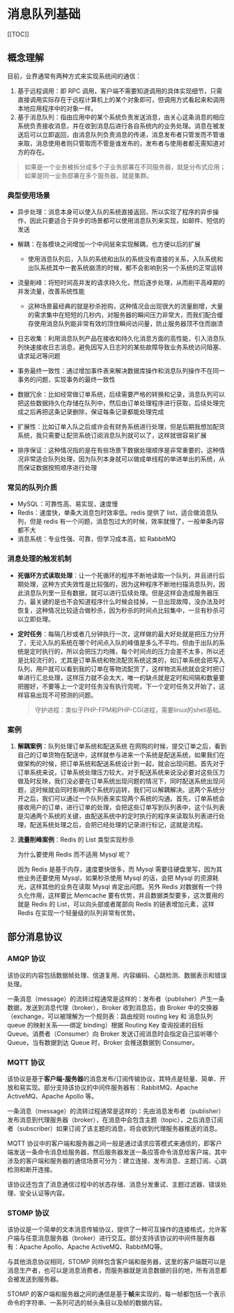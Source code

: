 # 消息队列基础

[[TOC]]

## 概念理解

目前，业界通常有两种方式来实现系统间的通信：

1. 基于远程调用：即 RPC 调用，客户端不需要知道调用的具体实现细节，只需直接调用实际存在于远程计算机上的某个对象即可，但调用方式看起来和调用本地应用程序中的对象一样。
2. 基于消息队列：指由应用中的某个系统负责发送消息，由关心这条消息的相应系统负责接收消息，并在收到消息后进行各自系统内的业务处理。消息在被发送后可以立即返回，由消息队列负责消息的传递，消息发布者只管发而不管谁来取，消息使用者则只管取而不管是谁发布的，发布者与使用者都无需知道对方的存在。

>  如果是一个业务被拆分成多个子业务部署在不同服务器，就是分布式应用；如果是同一业务部署在多个服务器，就是集群。

### 典型使用场景

- 异步处理：消息本身可以使入队的系统直接返回，所以实现了程序的异步操作，因此只要适合于异步的场景都可以使用消息队列来实现，如邮件、短信的发送
- 解耦：在各模块之间增加一个中间层来实现解耦，也方便以后的扩展
  - 使用消息队列后，入队的系统和出队的系统没有直接的关系，入队系统和出队系统其中一套系统崩溃的时候，都不会影响到另一个系统的正常运转

- 流量削峰：将短时间高并发的请求持久化，然后逐步处理，从而削平高峰期的并发流量，改善系统性能
  - 这种场景最经典的就是秒杀抢购，这种情况会出现很大的流量剧增，大量的需求集中在短短的几秒内，对服务器的瞬间压力非常大，而我们配合缓存使用消息队列能非常有效的顶住瞬间访问量，防止服务器顶不住而崩溃

- 日志收集：利用消息队列产品在接收和持久化消息方面的高性能，引入消息队列快速接收日志消息，避免因写入日志时的某些故障导致业务系统访问阻塞、请求延迟等问题
- 事务最终一致性：通过增加事件表来解决数据库操作和消息队列操作不在同一事务的问题，实现事务的最终一致性

- 数据冗余：比如经常做订单系统，后续需要严格的转换和记录，消息队列可以把这些数据持久化存储在队列中，然后由订单处理程序进行获取，后续处理完成之后再把这条记录删除，保证每条记录都能处理完成
- 扩展性：比如订单入队之后或许会有财务系统进行处理，但是后期我想加配货系统，我只需要让配货系统订阅消息队列就可以了，这样就很容易扩展
- 排序保证：这种情况指的是在有些场景下数据处理顺序是非常重要的，这种情况非常适合队列处理，因为队列本身就可以做成单线程的单进单出的系统，从而保证数据按照顺序进行处理

### 常见的队列介质

- MySQL：可靠性高、易实现，速度慢
- Redis：速度快，单条大消息包时效率低。redis 提供了 list，适合做消息队列，但是 redis 有一个问题，消息包过大的时候，效率就慢了，一般单条内容都不大
- 消息系统：专业性强、可靠，但学习成本高，如 RabbitMQ

### 消息处理的触发机制

- **死循环方式读取处理**：让一个死循环的程序不断地读取一个队列，并且进行后期处理，这种方式失效性是比较强的，因为这种程序不断地扫描消息队列，因此消息队列里一旦有数据，就可以进行后续处理。但是这样会造成服务器压力，最关键的是也不会知道程序什么时候会挂掉，一旦出现故障，没办法及时恢复，这种情况比较适合做秒杀，因为秒杀的时间点比较集中，一旦有秒杀可以立即处理。

- **定时任务**：每隔几秒或者几分钟执行一次，这样做的最大好处就是把压力分开了，无论入队的系统在哪个时间点入队的峰值是多么不平均，但由于出队的系统是定时执行的，所以会把压力均摊，每个时间点的压力会差不太多，所以还是比较流行的，尤其是订单系统和物流配货系统这类的，如订单系统会把写入队列，用户就可以看到我的订单在等物流配货了，这样物流系统就会定时把订单进行汇总处理，这样压力就不会太大，唯一的缺点就是定时和间隔和数量要把握好，不要等上一个定时任务没有执行完呢，下一个定时任务又开始了，这样容易出现不可预测的问题。

  > 守护进程：类似于PHP-FPM和PHP-CGI进程，需要linux的shell基础。 



### 案例



1. **解耦案例**：队列处理订单系统和配送系统
   在网购的时候，提交订单之后，看到自己的订单货物在配送中，这样就参与进来一个系统是配送系统，如果我们在做架构的时候，把订单系统和配送系统设计到一起，就会出现问题。首先对于订单系统来说，订单系统处理压力较大，对于配送系统来说没必要对这些压力做及时反映，我们没必要在订单系统出现问题的情况下，同时配送系统出现问题，这时候就会同时影响两个系统的运转，我们可以解耦解决。这两个系统分开之后，我们可以通过一个队列表来实现两个系统的沟通。首先，订单系统会接收用户的订单，进行订单的处理，会把这些订单写到队列表中，这个队列表是沟通两个系统的关键，由配送系统中的定时执行的程序来读取队列表进行处理，配送系统处理之后，会把已经处理的记录进行标记，这就是流程。

2. **流量削峰案例**：Redis 的 List 类型实现秒杀

   为什么要使用 Redis 而不适用 Mysql 呢？

   因为 Redis 是基于内存，速度要快很多，而 Mysql 需要往硬盘里写，因为其他业务还要使用 Mysql，如果秒杀使用 Mysql 的话，会把 Mysql 的资源耗光，这样其他的业务在读取 Mysql 肯定出问题。另外 Redis 对数据有一个持久化作用，这样要比 Memcache 要有优势，并且数据类型要多，这次要用的就是 Redis 的 List，可以向头部或者尾部向 Redis 的链表增加元素，这样 Redis 在实现一个轻量级的队列非常有优势。



## 部分消息协议

### AMQP 协议

该协议的内容包括数据帧处理、信道复用、内容编码、心跳检测、数据表示和错误处理。

一条消息（message）的流转过程通常是这样的：发布者（publisher）产生一条数据，发送到消息代理（broker），Broker 收到消息后，由 Broker 中的交换器（exchange，可以被理解为一个规则表：路由规则 routing key 和 消息队列 queue 的映射关系——绑定 binding）根据 Routing Key 查询投递的目标 Queue。消费者（Consumer）向 Broker 发送订阅消息时会指定自己监听哪个 Queue，当有数据到达 Queue 时，Broker 会推送数据到 Consumer。

### MQTT 协议

该协议是基于**客户端-服务器**的消息发布/订阅传输协议，其特点是轻量、简单、开放和易实现。部分支持该协议的中间件服务器有：RabbitMQ、Apache ActiveMQ、Apache Apollo 等。

一条消息（message）的流转过程通常是这样的：先由消息发布者（publisher）发布消息到代理服务器（broker），在消息中会包含主题（topic），之后消息订阅者（subscriber）如果订阅了该主题的消息，将会收到代理服务器推送的消息。

MQTT 协议中的客户端和服务器之间一般是通过请求应答模式来通信的，即客户端发送一条命令消息给服务器，然后服务器发送一条应答命令消息给客户端，其中涉及的客户端和服务器的通信场景可分为：建立连接、发布消息、主题订阅、心跳检测和断开连接。

该协议还包含了消息通信过程中的状态存储、消息分发重试、主题过滤器、错误处理、安全认证等内容。

### STOMP 协议

该协议是一个简单的文本消息传输协议，提供了一种可互操作的连接格式，允许客户端与任意消息服务器（broker）进行交互。部分支持该协议的中间件服务器有：Apache Apollo、Apache ActiveMQ、RabbitMQ等。

与其他消息协议相同，STOMP 同样包含客户端和服务器，这里的客户端既可以是消息生产者，也可以是消息消费者，而服务器就是消息数据的目的地，所有消息都会被发送到服务器。

STOMP 的客户端和服务器之间的通信是基于**帧**来实现的，每一帧都包括一个表示命令的字符串、一系列可选的帧头条目以及帧的数据内容。


